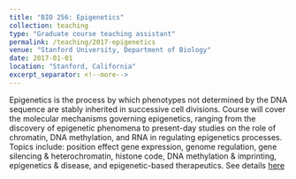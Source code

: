 ```yaml
---
title: "BIO 256: Epigenetics"
collection: teaching
type: "Graduate course teaching assistant"
permalink: /teaching/2017-epigenetics
venue: "Stanford University, Department of Biology"
date: 2017-01-01
location: "Stanford, California"
excerpt_separator: <!--more-->
---
```

<!--more-->
Epigenetics is the process by which phenotypes not determined by the DNA sequence are stably inherited in successive cell divisions. Course will cover the molecular mechanisms governing epigenetics, ranging from the discovery of epigenetic phenomena to present-day studies on the role of chromatin, DNA methylation, and RNA in regulating epigenetics processes. Topics include: position effect gene expression, genome regulation, gene silencing & heterochromatin, histone code, DNA methylation & imprinting, epigenetics & disease, and epigenetic-based therapeutics. See details [here](https://explorecourses.stanford.edu/search?q=bio256%3a+epigenetics&view=catalog&page=0&filter-coursestatus-Active=on&collapse=&academicYear=20162017)